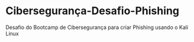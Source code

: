 # Cibersegurança-Desafio-Phishing
Desafio do Bootcamp de Cibersegurança para criar Phishing usando o Kali Linux
